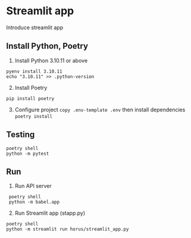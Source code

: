 # Streamlit app

Introduce streamlit app

## Install Python, Poetry
  
1. Install Python 3.10.11 or above
```
pyenv install 3.10.11
echo "3.10.11" >> .python-version
```
 
2. Install Poetry
```
pip install poetry
```

3. Configure project
`copy .env-template .env`
then install dependencies
`poetry install`

## Testing
```
poetry shell
python -m pytest
```



## Run

1. Run API server
```
 poetry shell
 python -m babel.app
```

2. Run Streamlit app (stapp.py)
```
poetry shell
python -m streamlit run horus/streamlit_app.py
```
   

